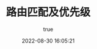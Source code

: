 ---
title: 路由匹配及优先级
date: 2022-08-30 16:05:21
categories: 
  - 《Vue》
tags: 
  - Vue
author: 
  name: MarginLon
  link: https://github.com/MarginLon
---